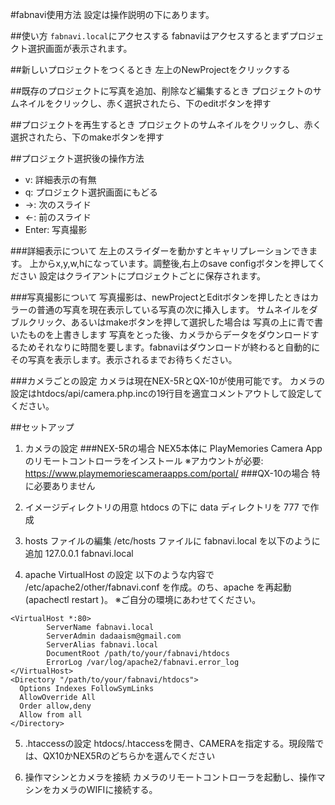 #fabnavi使用方法
設定は操作説明の下にあります。

##使い方
```fabnavi.local```にアクセスする
fabnaviはアクセスするとまずプロジェクト選択画面が表示されます。

##新しいプロジェクトをつくるとき 
左上のNewProjectをクリックする

##既存のプロジェクトに写真を追加、削除など編集するとき
プロジェクトのサムネイルをクリックし、赤く選択されたら、下のeditボタンを押す

##プロジェクトを再生するとき
プロジェクトのサムネイルをクリックし、赤く選択されたら、下のmakeボタンを押す

##プロジェクト選択後の操作方法
  * v: 詳細表示の有無
  * q: プロジェクト選択画面にもどる
  * →: 次のスライド
  * ←: 前のスライド
  * Enter: 写真撮影
  
###詳細表示について
  左上のスライダーを動かすとキャリプレーションできます。
  上からx,y,w,hになっています。調整後,右上のsave configボタンを押してください
  設定はクライアントにプロジェクトごとに保存されます。

###写真撮影について
  写真撮影は、newProjectとEditボタンを押したときはカラーの普通の写真を現在表示している写真の次に挿入します。
  サムネイルをダブルクリック、あるいはmakeボタンを押して選択した場合は
  写真の上に青で書いたものを上書きします
  写真をとった後、カメラからデータをダウンロードするためそれなりに時間を要します。fabnaviはダウンロードが終わると自動的にその写真を表示します。表示されるまでお待ちください。

###カメラごとの設定
カメラは現在NEX-5RとQX-10が使用可能です。
カメラの設定はhtdocs/api/camera.php.incの19行目を適宜コメントアウトして設定してください。


##セットアップ

1. カメラの設定
###NEX-5Rの場合
NEX5本体に PlayMemories Camera App のリモートコントローラをインストール
※アカウントが必要: https://www.playmemoriescameraapps.com/portal/
###QX-10の場合
特に必要ありません

2. イメージディレクトリの用意
htdocs の下に data ディレクトリを 777 で作成

3. hosts ファイルの編集
/etc/hosts ファイルに fabnavi.local を以下のように追加
127.0.0.1	fabnavi.local

4. apache VirtualHost の設定
以下のような内容で /etc/apache2/other/fabnavi.conf を作成。のち、apache を再起動(apachectl restart )。
※ご自分の環境にあわせてください。

```
<VirtualHost *:80>
        ServerName fabnavi.local
        ServerAdmin dadaaism@gmail.com
        ServerAlias fabnavi.local
        DocumentRoot /path/to/your/fabnavi/htdocs
        ErrorLog /var/log/apache2/fabnavi.error_log
</VirtualHost>
<Directory "/path/to/your/fabnavi/htdocs">
  Options Indexes FollowSymLinks
  AllowOverride All
  Order allow,deny
  Allow from all
</Directory>
```

5. .htaccessの設定
htdocs/.htaccessを開き、CAMERAを指定する。現段階では、QX10かNEX5Rのどちらかを選んでください

6. 操作マシンとカメラを接続
カメラのリモートコントローラを起動し、操作マシンをカメラのWIFIに接続する。



